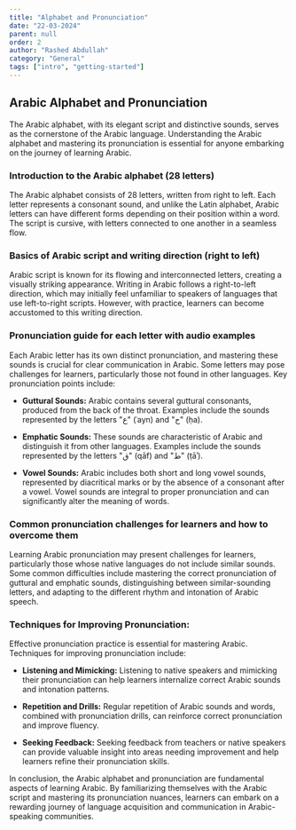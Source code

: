 ```yaml
---
title: "Alphabet and Pronunciation"
date: "22-03-2024"
parent: null
order: 2
author: "Rashed Abdullah"
category: "General"
tags: ["intro", "getting-started"]
---
```


## Arabic Alphabet and Pronunciation

The Arabic alphabet, with its elegant script and distinctive sounds, serves as the cornerstone of the Arabic language. Understanding the Arabic alphabet and mastering its pronunciation is essential for anyone embarking on the journey of learning Arabic.

### Introduction to the Arabic alphabet (28 letters)

The Arabic alphabet consists of 28 letters, written from right to left. Each letter represents a consonant sound, and unlike the Latin alphabet, Arabic letters can have different forms depending on their position within a word. The script is cursive, with letters connected to one another in a seamless flow.

### Basics of Arabic script and writing direction (right to left)

Arabic script is known for its flowing and interconnected letters, creating a visually striking appearance. Writing in Arabic follows a right-to-left direction, which may initially feel unfamiliar to speakers of languages that use left-to-right scripts. However, with practice, learners can become accustomed to this writing direction.

### Pronunciation guide for each letter with audio examples

Each Arabic letter has its own distinct pronunciation, and mastering these sounds is crucial for clear communication in Arabic. Some letters may pose challenges for learners, particularly those not found in other languages. Key pronunciation points include:

- **Guttural Sounds:**
  Arabic contains several guttural consonants, produced from the back of the throat. Examples include the sounds represented by the letters "ع" (ʿayn) and "ح" (ḥa).

- **Emphatic Sounds:**
  These sounds are characteristic of Arabic and distinguish it from other languages. Examples include the sounds represented by the letters "ق" (qāf) and "ط" (ṭāʾ).

- **Vowel Sounds:**
  Arabic includes both short and long vowel sounds, represented by diacritical marks or by the absence of a consonant after a vowel. Vowel sounds are integral to proper pronunciation and can significantly alter the meaning of words.

### Common pronunciation challenges for learners and how to overcome them

Learning Arabic pronunciation may present challenges for learners, particularly those whose native languages do not include similar sounds. Some common difficulties include mastering the correct pronunciation of guttural and emphatic sounds, distinguishing between similar-sounding letters, and adapting to the different rhythm and intonation of Arabic speech.

### Techniques for Improving Pronunciation:

Effective pronunciation practice is essential for mastering Arabic. Techniques for improving pronunciation include:

- **Listening and Mimicking:**
  Listening to native speakers and mimicking their pronunciation can help learners internalize correct Arabic sounds and intonation patterns.

- **Repetition and Drills:**
  Regular repetition of Arabic sounds and words, combined with pronunciation drills, can reinforce correct pronunciation and improve fluency.

- **Seeking Feedback:**
  Seeking feedback from teachers or native speakers can provide valuable insight into areas needing improvement and help learners refine their pronunciation skills.

In conclusion, the Arabic alphabet and pronunciation are fundamental aspects of learning Arabic. By familiarizing themselves with the Arabic script and mastering its pronunciation nuances, learners can embark on a rewarding journey of language acquisition and communication in Arabic-speaking communities.
